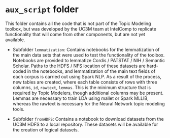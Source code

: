 # `aux_script` folder
This folder contains all the code that is not part of the Topic Modeling toolbox, but was developed by the UC3M team at IntelComp to replicate functionality that will come from other components, but are not yet available.

   - Subfolder `lemmatization`: Contains notebooks for the lemmatization of the main data sets that were used to test the functionality of the toolbox. Notebooks are provided to lemmatize Cordis / PATSTAT / NIH / Semantic Scholar. Paths to the HDFS / NFS location of these datasets are hard-coded in the notebooks, and lemmatization of the main text fields of each corpus is carried out using Spark NLP. As a result of the process, new tables are created, where each table consists of rows with three columns, `id`, `rawtext`, `lemmas`. This is the minimum structure that is required by Topic Modelers, though additional columns may be present. Lemmas are necessary to train LDA using mallet or Spark MLLIB, whereas the rawtext is necessary for the Neural Network topic modeling tools.

   - Subfolder `fromHDFS`: Contains a notebook to download datasets from the UC3M HDFS to a local repository. These datasets will be available for the creation of logical datasets.
